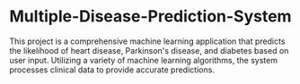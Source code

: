 # Multiple-Disease-Prediction-System
This project is a comprehensive machine learning application that predicts the likelihood of heart disease, Parkinson's disease, and diabetes based on user input. Utilizing a variety of machine learning algorithms, the system processes clinical data to provide accurate predictions.

